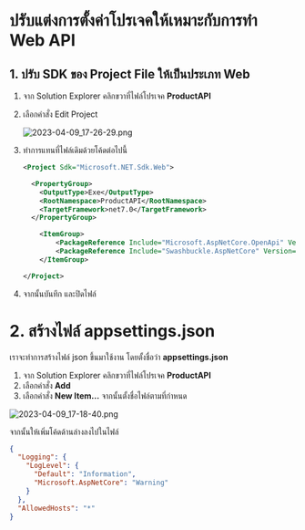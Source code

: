 # ปรับแต่งการตั้งค่าโปรเจคให้เหมาะกับการทำ Web API

## 1. ปรับ SDK ของ Project File ให้เป็นประเภท Web

1. จาก Solution Explorer คลิกขวาที่ไฟล์โปรเจค **ProductAPI**
2. เลือกคำสั่ง Edit Project
    
    ![2023-04-09_17-26-29.png](https://s3-us-west-2.amazonaws.com/secure.notion-static.com/cfa998fe-6276-4d75-b207-c7ba449ff1ae/2023-04-09_17-26-29.png)
    
3. ทำการแทนที่ไฟล์เดิมด้วยโค้ดต่อไปนี้ 
    
    ```xml
    <Project Sdk="Microsoft.NET.Sdk.Web">
    
      <PropertyGroup>
        <OutputType>Exe</OutputType>
        <RootNamespace>ProductAPI</RootNamespace>
        <TargetFramework>net7.0</TargetFramework>
      </PropertyGroup>
    
    	<ItemGroup>
    		<PackageReference Include="Microsoft.AspNetCore.OpenApi" Version="7.0.0" />
    		<PackageReference Include="Swashbuckle.AspNetCore" Version="6.4.0" />
    	</ItemGroup>
    
    </Project>
    ```
    
4. จากนั้นบันทึก และปิดไฟล์

# 2. สร้างไฟล์ appsettings.json

เราจะทำการสร้างไฟล์ json ขึ้นมาใช้งาน โดยตั้งชื่อว่า **appsettings.json**

1. จาก Solution Explorer คลิกขวาที่ไฟล์โปรเจค **ProductAPI**
2. เลือกคำสั่ง **Add**
3. เลือกคำสั่ง **New Item…** จากนั้นตั้งชื่อไฟล์ตามที่กำหนด

![2023-04-09_17-18-40.png](https://s3-us-west-2.amazonaws.com/secure.notion-static.com/2bfcbecb-f6aa-4f3f-83dc-c634c2e89c42/2023-04-09_17-18-40.png)

จากนั้นให้เพิ่มโค้ดด้านล่างลงไปในไฟล์ 

```json
{
  "Logging": {
    "LogLevel": {
      "Default": "Information",
      "Microsoft.AspNetCore": "Warning"
    }
  },
  "AllowedHosts": "*"
}
```